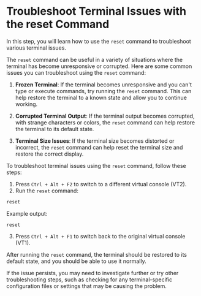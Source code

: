 # Troubleshoot Terminal Issues with the reset Command

In this step, you will learn how to use the `reset` command to troubleshoot various terminal issues.

The `reset` command can be useful in a variety of situations where the terminal has become unresponsive or corrupted. Here are some common issues you can troubleshoot using the `reset` command:

1. **Frozen Terminal**: If the terminal becomes unresponsive and you can't type or execute commands, try running the `reset` command. This can help restore the terminal to a known state and allow you to continue working.

2. **Corrupted Terminal Output**: If the terminal output becomes corrupted, with strange characters or colors, the `reset` command can help restore the terminal to its default state.

3. **Terminal Size Issues**: If the terminal size becomes distorted or incorrect, the `reset` command can help reset the terminal size and restore the correct display.

To troubleshoot terminal issues using the `reset` command, follow these steps:

1. Press `Ctrl + Alt + F2` to switch to a different virtual console (VT2).
2. Run the `reset` command:

```bash
reset
```

Example output:

```
reset
```

3. Press `Ctrl + Alt + F1` to switch back to the original virtual console (VT1).

After running the `reset` command, the terminal should be restored to its default state, and you should be able to use it normally.

If the issue persists, you may need to investigate further or try other troubleshooting steps, such as checking for any terminal-specific configuration files or settings that may be causing the problem.
